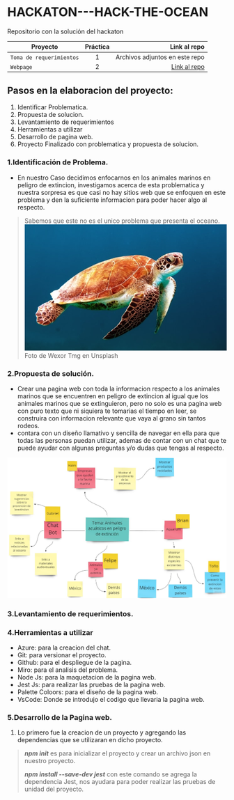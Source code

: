 # HACKATON---HACK-THE-OCEAN
Repositorio con la solución del hackaton


| Proyecto | Práctica | Link al repo |
| ------------- |:-------------:| -----:|
|`Toma de requerimientos`|1|Archivos adjuntos en este repo|
|`Webpage`|2|[Link al repo](https://github.com/BrianOrihuelaP/Hackaton-Web-Page)|

## Pasos en la elaboracion del proyecto:

1. Identificar Problematica.
2. Propuesta de solucion.
3. Levantamiento de requerimientos
4. Herramientas a utilizar
5. Desarrollo de pagina web.
6. Proyecto Finalizado con problematica y propuesta de solucion.

### 1.Identificación de Problema.

* En nuestro Caso decidimos enfocarnos en los animales marinos en peligro de extincion, investigamos acerca de esta problematica y nuestra sorpresa es que casi no hay sitios web que se enfoquen en este problema y den la suficiente informacion para poder hacer algo al respecto.
> Sabemos que este no es el unico problema que presenta el oceano.
![Tortuga nadando](images/tortuga.jpg)
>Foto de Wexor Tmg en Unsplash

### 2.Propuesta de solución.

* Crear una pagina web con toda la informacion respecto a los animales marinos que se encuentren en peligro de extincion al igual que los animales marinos que se extinguieron, pero no solo es una pagina web con puro texto que ni siquiera te tomarias el tiempo en leer, se construira con informacion relevante que vaya al grano sin tantos rodeos.
* contara con un diseño llamativo y sencilla de navegar en ella para que todas las personas puedan utilizar, ademas de contar con un chat que te puede ayudar con algunas preguntas y/o dudas que tengas al respecto.

![Lluvia de ideas](images/Hack.jpg)

### 3.Levantamiento de requerimientos.



### 4.Herramientas a utilizar

* Azure: para la creacion del chat.
* Git: para versionar el proyecto.
* Github: para el despliegue de la pagina.
* Miro: para el analisis del problema.
* Node Js: para la maquetacion de la pagina web.
* Jest Js: para realizar las pruebas de la pagina web.
* Palette Coloors: para el diseño de la pagina web.
* VsCode: Donde se introdujo el codigo que llevaria la pagina web.

### 5.Desarrollo de la Pagina web.

1. Lo primero fue la creacion de un proyecto y agregando las dependencias que se utilizaran en dicho proyecto.
> ***npm init*** es para inicializar el proyecto y crear un archivo json en nuestro proyecto.
> 
> ***npm install --save-dev jest*** con este comando se agrega la dependencia Jest, nos ayudara para poder realizar las pruebas de unidad del proyecto.




